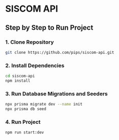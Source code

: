 # SISCOM API

## Step by Step to Run Project

### 1. Clone Repository

```bash
git clone https://github.com/pips/siscom-api.git
```

### 2. Install Dependencies

```bash
cd siscom-api
npm install
```
### 3. Run Database Migrations and Seeders

```bash
npx prisma migrate dev --name init
npx prisma db seed
```
### 4. Run Project

```bash
npm run start:dev
```
  